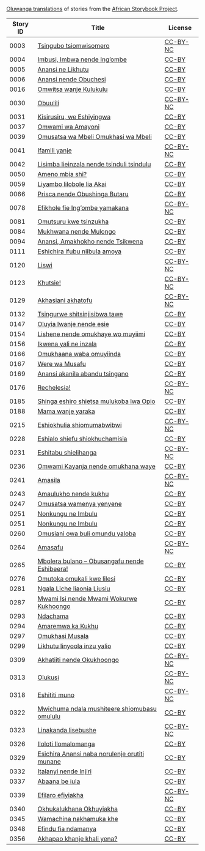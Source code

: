 [Oluwanga translations](http://my.africanstorybook.org/language/oluwanga) of stories from the [African Storybook Project](http://my.africanstorybook.org).

Story ID | Title | License
-------- | ----- | -------
0003 | [Tsingubo tsiomwisomero](http://my.africanstorybook.org/stories/tsingubo-tsiomwisomero) | [CC-BY-NC](http://creativecommons.org/licenses/by-nc/3.0/)
0004 | [Imbusi, Imbwa nende Ing’ombe](http://my.africanstorybook.org/stories/imbusi-imbwa-nende-ing’ombe) | [CC-BY](https://creativecommons.org/licenses/by/3.0/)
0005 | [Anansi ne Likhutu](http://my.africanstorybook.org/stories/anansi-ne-likhutu) | [CC-BY](https://creativecommons.org/licenses/by/3.0/)
0006 | [Anansi nende Obuchesi](http://my.africanstorybook.org/stories/anansi-nende-obuchesi) | [CC-BY](https://creativecommons.org/licenses/by/3.0/)
0016 | [Omwitsa wanje Kulukulu](http://my.africanstorybook.org/stories/omwitsa-wanje-kulukulu) | [CC-BY](https://creativecommons.org/licenses/by/3.0/)
0030 | [Obuulili](http://my.africanstorybook.org/stories/obuulili) | [CC-BY-NC](http://creativecommons.org/licenses/by-nc/3.0/)
0031 | [Kisirusiru, we Eshiyingwa](http://my.africanstorybook.org/stories/kisirusiru-we-eshiyingwa) | [CC-BY](https://creativecommons.org/licenses/by/3.0/)
0037 | [Omwami wa Amayoni ](http://my.africanstorybook.org/stories/omwami-wa-amayoni) | [CC-BY](https://creativecommons.org/licenses/by/3.0/)
0039 | [Omusatsa wa Mbeli Omukhasi wa Mbeli](http://my.africanstorybook.org/stories/omusatsa-wa-mbeli-omukhasi-wa-mbeli) | [CC-BY](https://creativecommons.org/licenses/by/3.0/)
0041 | [Ifamili yanje](http://my.africanstorybook.org/stories/ifamili-yanje-0) | [CC-BY-NC](http://creativecommons.org/licenses/by-nc/3.0/)
0042 | [Lisimba lieinzala nende tsinduli tsindulu](http://my.africanstorybook.org/stories/lisimba-lieinzala-nende-tsinduli-tsindulu) | [CC-BY](https://creativecommons.org/licenses/by/3.0/)
0050 | [Ameno mbia shi?](http://my.africanstorybook.org/stories/ameno-mbia-shi) | [CC-BY](https://creativecommons.org/licenses/by/3.0/)
0059 | [Liyambo lilobole lia Akai](http://my.africanstorybook.org/stories/liyambo-lilobole-lia-akai) | [CC-BY](https://creativecommons.org/licenses/by/3.0/)
0066 | [Prisca nende Obushinga Butaru](http://my.africanstorybook.org/stories/prisca-nende-obushinga-butaru) | [CC-BY](https://creativecommons.org/licenses/by/3.0/)
0078 | [Efikhole fie Ing’ombe yamakana ](http://my.africanstorybook.org/stories/efikhole-fie-ing’ombe-yamakana) | [CC-BY-NC](http://creativecommons.org/licenses/by-nc/3.0/)
0081 | [Omutsuru kwe tsinzukha](http://my.africanstorybook.org/stories/omutsuru-kwe-tsinzukha) | [CC-BY](https://creativecommons.org/licenses/by/4.0/)
0084 | [Mukhwana nende Mulongo](http://my.africanstorybook.org/stories/mukhwana-nende-mulongo) | [CC-BY](https://creativecommons.org/licenses/by/3.0/)
0094 | [Anansi, Amakhokho nende Tsikwena](http://my.africanstorybook.org/stories/anansi-amakhokho-nende-tsikwena) | [CC-BY](https://creativecommons.org/licenses/by/3.0/)
0111 | [Eshichira ifubu niibula amoya](http://my.africanstorybook.org/stories/eshichira-ifubu-niibula-amoya) | [CC-BY](https://creativecommons.org/licenses/by/3.0/)
0120 | [Liswi](http://my.africanstorybook.org/stories/liswi) | [CC-BY-NC](http://creativecommons.org/licenses/by-nc/3.0/)
0123 | [Khutsie! ](http://my.africanstorybook.org/stories/khutsie) | [CC-BY-NC](http://creativecommons.org/licenses/by-nc/3.0/)
0129 | [Akhasiani akhatofu](http://my.africanstorybook.org/stories/akhasiani-akhatofu) | [CC-BY-NC](http://creativecommons.org/licenses/by-nc/3.0/)
0132 | [Tsingurwe shitsinjisibwa tawe](http://my.africanstorybook.org/stories/tsingurwe-shitsinjisibwa-tawe) | [CC-BY](https://creativecommons.org/licenses/by/3.0/)
0147 | [Oluyia lwanje nende esie](http://my.africanstorybook.org/stories/oluyia-lwanje-nende-esie) | [CC-BY](https://creativecommons.org/licenses/by/3.0/)
0154 | [Lishene nende omukhaye wo muyiimi](http://my.africanstorybook.org/stories/lishene-nende-omukhaye-wo-muyiimi) | [CC-BY](https://creativecommons.org/licenses/by/3.0/)
0156 | [Ikwena yali ne inzala](http://my.africanstorybook.org/stories/ikwena-yali-ne-inzala) | [CC-BY](https://creativecommons.org/licenses/by/3.0/)
0166 | [Omukhaana waba omuyiinda](http://my.africanstorybook.org/stories/omukhaana-waba-omuyiinda) | [CC-BY](https://creativecommons.org/licenses/by/3.0/)
0167 | [Were wa Musafu](http://my.africanstorybook.org/stories/were-wa-musafu) | [CC-BY](https://creativecommons.org/licenses/by/3.0/)
0169 | [Anansi akanila abandu tsingano](http://my.africanstorybook.org/stories/anansi-akanila-abandu-tsingano) | [CC-BY](https://creativecommons.org/licenses/by/3.0/)
0176 | [Rechelesia!](http://my.africanstorybook.org/stories/rechelesia) | [CC-BY-NC](http://creativecommons.org/licenses/by-nc/3.0/)
0185 | [Shinga eshiro shietsa mulukoba lwa Opio](http://my.africanstorybook.org/stories/shinga-eshiro-shietsa-mulukoba-lwa-opio) | [CC-BY](https://creativecommons.org/licenses/by/3.0/)
0188 | [Mama wanje yaraka](http://my.africanstorybook.org/stories/mama-wanje-yaraka) | [CC-BY](https://creativecommons.org/licenses/by/3.0/)
0215 | [Eshiokhulia shiomumabwibwi](http://my.africanstorybook.org/stories/eshiokhulia-shiomumabwibwi) | [CC-BY-NC](http://creativecommons.org/licenses/by-nc/3.0/)
0228 | [Eshialo shiefu shiokhuchamisia ](http://my.africanstorybook.org/stories/eshialo-shiefu-shiokhuchamisia) | [CC-BY](https://creativecommons.org/licenses/by/3.0/)
0231 | [Eshitabu shielihanga](http://my.africanstorybook.org/stories/eshitabu-shielihanga) | [CC-BY-NC](http://creativecommons.org/licenses/by-nc/3.0/)
0236 | [Omwami Kayanja nende omukhana waye](http://my.africanstorybook.org/stories/omwami-kayanja-nende-omukhana-waye) | [CC-BY](https://creativecommons.org/licenses/by/3.0/)
0241 | [Amasila](http://my.africanstorybook.org/stories/amasila) | [CC-BY-NC](http://creativecommons.org/licenses/by-nc/3.0/)
0243 | [Amaulukho nende kukhu](http://my.africanstorybook.org/stories/amaulukho-nende-kukhu-2) | [CC-BY](https://creativecommons.org/licenses/by/4.0/)
0247 | [Omusatsa wamenya yenyene](http://my.africanstorybook.org/stories/omusatsa-wamenya-yenyene) | [CC-BY](https://creativecommons.org/licenses/by/3.0/)
0251 | [Nonkungu ne Imbulu](http://my.africanstorybook.org/stories/nonkungu-ne-imbulu) | [CC-BY](https://creativecommons.org/licenses/by/3.0/)
0251 | [Nonkungu ne Imbulu](http://my.africanstorybook.org/stories/nonkungu-ne-imbulu) | [CC-BY](https://creativecommons.org/licenses/by/3.0/)
0260 | [Omusiani owa buli omundu yaloba](http://my.africanstorybook.org/stories/omusiani-owa-buli-omundu-yaloba) | [CC-BY](https://creativecommons.org/licenses/by/4.0/)
0264 | [Amasafu](http://my.africanstorybook.org/stories/amasafu) | [CC-BY-NC](http://creativecommons.org/licenses/by-nc/3.0/)
0265 | [Mbolera bulano – Obusangafu nende Eshibeera!](http://my.africanstorybook.org/stories/mbolera-bulano-–-obusangafu-nende-eshibeera) | [CC-BY](https://creativecommons.org/licenses/by/3.0/)
0276 | [Omutoka omukali kwe lilesi](http://my.africanstorybook.org/stories/omutoka-omukali-kwe-lilesi) | [CC-BY](https://creativecommons.org/licenses/by/4.0/)
0281 | [Ngala Liche liaonia Liusiu](http://my.africanstorybook.org/stories/ngala-liche-liaonia-liusiu) | [CC-BY](https://creativecommons.org/licenses/by/3.0/)
0287 | [Mwami Isi nende Mwami Wokurwe Kukhoongo](http://my.africanstorybook.org/stories/mwami-isi-nende-mwami-wokurwe-kukhoongo) | [CC-BY](https://creativecommons.org/licenses/by/3.0/)
0293 | [Ndachama](http://my.africanstorybook.org/stories/ndachama) | [CC-BY](https://creativecommons.org/licenses/by/3.0/)
0294 | [Amaremwa ka Kukhu](http://my.africanstorybook.org/stories/amaremwa-ka-kukhu) | [CC-BY](https://creativecommons.org/licenses/by/3.0/)
0297 | [Omukhasi Musala ](http://my.africanstorybook.org/stories/omukhasi-musala) | [CC-BY](https://creativecommons.org/licenses/by/3.0/)
0299 | [Likhutu linyoola inzu yalio](http://my.africanstorybook.org/stories/likhutu-linyoola-inzu-yalio) | [CC-BY](https://creativecommons.org/licenses/by/3.0/)
0309 | [Akhatiiti nende Okukhoongo ](http://my.africanstorybook.org/stories/akhatiiti-nende-okukhoongo) | [CC-BY-NC](http://creativecommons.org/licenses/by-nc/3.0/)
0313 | [Olukusi](http://my.africanstorybook.org/stories/olukusi-0) | [CC-BY-NC](http://creativecommons.org/licenses/by-nc/3.0/)
0318 | [Eshititi muno](http://my.africanstorybook.org/stories/eshititi-muno) | [CC-BY-NC](http://creativecommons.org/licenses/by-nc/3.0/)
0322 | [Mwichuma ndala mushiteere shiomubasu omululu](http://my.africanstorybook.org/stories/mwichuma-ndala-mushiteere-shiomubasu-omululu) | [CC-BY](https://creativecommons.org/licenses/by/3.0/)
0323 | [Linakanda lisebushe](http://my.africanstorybook.org/stories/linakanda-lisebushe) | [CC-BY-NC](http://creativecommons.org/licenses/by-nc/3.0/)
0326 | [Iloloti Ilomalomanga](http://my.africanstorybook.org/stories/iloloti-ilomalomanga) | [CC-BY](https://creativecommons.org/licenses/by/3.0/)
0329 | [Esichira Anansi naba norulenje orutiti munane](http://my.africanstorybook.org/stories/esichira-anansi-naba-norulenje-orutiti-munane) | [CC-BY](https://creativecommons.org/licenses/by/3.0/)
0332 | [Italanyi nende Injiri](http://my.africanstorybook.org/stories/italanyi-nende-injiri) | [CC-BY](https://creativecommons.org/licenses/by/3.0/)
0337 | [Abaana be iula](http://my.africanstorybook.org/stories/abaana-be-iula) | [CC-BY](https://creativecommons.org/licenses/by/3.0/)
0339 | [Efilaro efiyiakha](http://my.africanstorybook.org/stories/efilaro-efiyiakha) | [CC-BY-NC](http://creativecommons.org/licenses/by-nc/3.0/)
0340 | [Okhukalukhana Okhuyiakha](http://my.africanstorybook.org/stories/okhukalukhana-okhuyiakha) | [CC-BY](https://creativecommons.org/licenses/by/3.0/)
0345 | [Wamachina nakhamuka khe ](http://my.africanstorybook.org/stories/wamachina-nakhamuka-khe) | [CC-BY](https://creativecommons.org/licenses/by/3.0/)
0348 | [Efindu fia ndamanya](http://my.africanstorybook.org/stories/efindu-fia-ndamanya) | [CC-BY](https://creativecommons.org/licenses/by/3.0/)
0356 | [Akhapao khanje khali yena? ](http://my.africanstorybook.org/stories/akhapao-khanje-khali-yena) | [CC-BY](https://creativecommons.org/licenses/by/3.0/)
